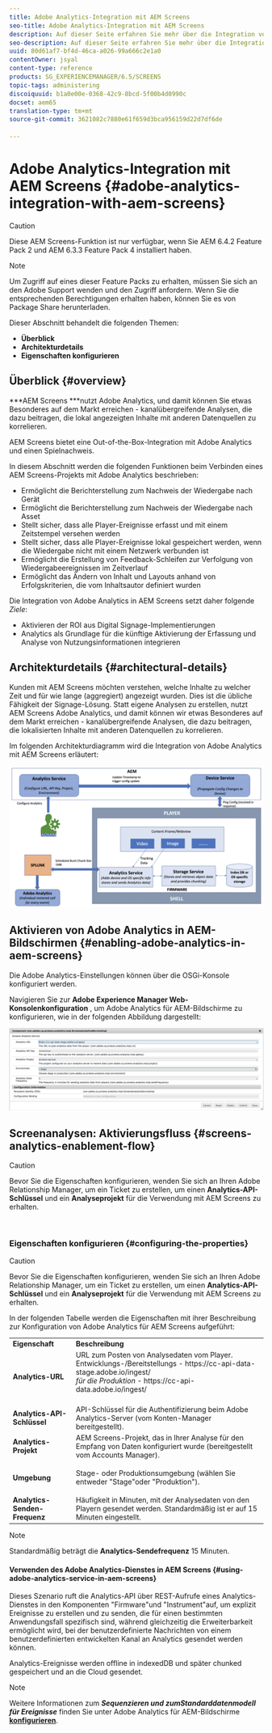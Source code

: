 ```yaml
---
title: Adobe Analytics-Integration mit AEM Screens
seo-title: Adobe Analytics-Integration mit AEM Screens
description: Auf dieser Seite erfahren Sie mehr über die Integration von AEM Screens mit Adobe Analytics und erhalten einen Spielnachweis.
seo-description: Auf dieser Seite erfahren Sie mehr über die Integration von AEM Screens mit Adobe Analytics und erhalten einen Spielnachweis.
uuid: 80d61af7-bf4d-46ca-a026-99a666c2e1a0
contentOwner: jsyal
content-type: reference
products: SG_EXPERIENCEMANAGER/6.5/SCREENS
topic-tags: administering
discoiquuid: b1a0e00e-0368-42c9-8bcd-5f00b4d0990c
docset: aem65
translation-type: tm+mt
source-git-commit: 3621082c7880e61f659d3bca956159d22d7df6de

---
```



# Adobe Analytics-Integration mit AEM Screens {#adobe-analytics-integration-with-aem-screens}

>[!CAUTION]
>
>Diese AEM Screens-Funktion ist nur verfügbar, wenn Sie AEM 6.4.2 Feature Pack 2 und AEM 6.3.3 Feature Pack 4 installiert haben.

>[!NOTE]
>Um Zugriff auf eines dieser Feature Packs zu erhalten, müssen Sie sich an den Adobe Support wenden und den Zugriff anfordern. Wenn Sie die entsprechenden Berechtigungen erhalten haben, können Sie es von Package Share herunterladen.

Dieser Abschnitt behandelt die folgenden Themen:

* **Überblick**
* **Architekturdetails**
* **Eigenschaften konfigurieren**

## Überblick {#overview}

***AEM Screens ***nutzt Adobe Analytics, und damit können Sie etwas Besonderes auf dem Markt erreichen - kanalübergreifende Analysen, die dazu beitragen, die lokal angezeigten Inhalte mit anderen Datenquellen zu korrelieren.

AEM Screens bietet eine Out-of-the-Box-Integration mit Adobe Analytics und einen Spielnachweis.

In diesem Abschnitt werden die folgenden Funktionen beim Verbinden eines AEM Screens-Projekts mit Adobe Analytics beschrieben:

* Ermöglicht die Berichterstellung zum Nachweis der Wiedergabe nach Gerät
* Ermöglicht die Berichterstellung zum Nachweis der Wiedergabe nach Asset
* Stellt sicher, dass alle Player-Ereignisse erfasst und mit einem Zeitstempel versehen werden
* Stellt sicher, dass alle Player-Ereignisse lokal gespeichert werden, wenn die Wiedergabe nicht mit einem Netzwerk verbunden ist
* Ermöglicht die Erstellung von Feedback-Schleifen zur Verfolgung von Wiedergabeereignissen im Zeitverlauf
* Ermöglicht das Ändern von Inhalt und Layouts anhand von Erfolgskriterien, die vom Inhaltsautor definiert wurden

Die Integration von Adobe Analytics in AEM Screens setzt daher folgende *Ziele*:

* Aktivieren der ROI aus Digital Signage-Implementierungen
* Analytics als Grundlage für die künftige Aktivierung der Erfassung und Analyse von Nutzungsinformationen integrieren

## Architekturdetails {#architectural-details}

Kunden mit AEM Screens möchten verstehen, welche Inhalte zu welcher Zeit und für wie lange (aggregiert) angezeigt wurden. Dies ist die übliche Fähigkeit der Signage-Lösung. Statt eigene Analysen zu erstellen, nutzt AEM Screens Adobe Analytics, und damit können wir etwas Besonderes auf dem Markt erreichen - kanalübergreifende Analysen, die dazu beitragen, die lokalisierten Inhalte mit anderen Datenquellen zu korrelieren.

Im folgenden Architekturdiagramm wird die Integration von Adobe Analytics mit AEM Screens erläutert:

![screen_shot_2018-09-12at85611am](assets/screen_shot_2018-09-12at85611am.png)

## Aktivieren von Adobe Analytics in AEM-Bildschirmen {#enabling-adobe-analytics-in-aem-screens}

Die Adobe Analytics-Einstellungen können über die OSGi-Konsole konfiguriert werden.

Navigieren Sie zur **Adobe Experience Manager Web-Konsolenkonfiguration** , um Adobe Analytics für AEM-Bildschirme zu konfigurieren, wie in der folgenden Abbildung dargestellt:

![screen_shot_2018-09-04at25550pm](assets/screen_shot_2018-09-04at25550pm.png)

## Screenanalysen: Aktivierungsfluss {#screens-analytics-enablement-flow}

>[!CAUTION]
>
>Bevor Sie die Eigenschaften konfigurieren, wenden Sie sich an Ihren Adobe Relationship Manager, um ein Ticket zu erstellen, um einen **Analytics-API-Schlüssel** und ein **Analyseprojekt** für die Verwendung mit AEM Screens zu erhalten.

![]()

### Eigenschaften konfigurieren {#configuring-the-properties}

>[!CAUTION]
>
>Bevor Sie die Eigenschaften konfigurieren, wenden Sie sich an Ihren Adobe Relationship Manager, um ein Ticket zu erstellen, um einen **Analytics-API-Schlüssel** und ein **Analyseprojekt** für die Verwendung mit AEM Screens zu erhalten.

In der folgenden Tabelle werden die Eigenschaften mit ihrer Beschreibung zur Konfiguration von Adobe Analytics für AEM Screens aufgeführt:

<table>
 <tbody>
  <tr>
   <td><strong>Eigenschaft</strong></td>
   <td><strong>Beschreibung</strong></td>
  </tr>
  <tr>
   <td><strong>Analytics-URL</strong></td>
   <td>URL zum Posten von Analysedaten vom Player. <br>
   Entwicklungs-/Bereitstellungs</em> - https://cc-api-data-stage.adobe.io/ingest/<br /> <em>für die Produktion</em> - https://cc-api-data.adobe.io/ingest/</em><br /> <br /></td>
  </tr>
  <tr>
   <td><strong>Analytics-API-Schlüssel</strong></td>
   <td>API-Schlüssel für die Authentifizierung beim Adobe Analytics-Server (vom Konten-Manager bereitgestellt).</td>
  </tr>
  <tr>
   <td><strong>Analytics-Projekt</strong></td>
   <td>AEM Screens-Projekt, das in Ihrer Analyse für den Empfang von Daten konfiguriert wurde (bereitgestellt vom Accounts Manager).</td>
  </tr>
  <tr>
   <td><strong>Umgebung</strong></td>
   <td><p>Stage- oder Produktionsumgebung (wählen Sie entweder "Stage"oder "Produktion").</p></td>
  </tr>
  <tr>
   <td><strong>Analytics-Senden-Frequenz</strong></td>
   <td>Häufigkeit in Minuten, mit der Analysedaten von den Playern gesendet werden. Standardmäßig ist er auf 15 Minuten eingestellt.</td>
  </tr>
 </tbody>
</table>

>[!NOTE]
>
>Standardmäßig beträgt die **Analytics-Sendefrequenz** 15 Minuten.

#### Verwenden des Adobe Analytics-Dienstes in AEM Screens {#using-adobe-analytics-service-in-aem-screens}

Dieses Szenario ruft die Analytics-API über REST-Aufrufe eines Analytics-Dienstes in den Komponenten &quot;Firmware&quot;und &quot;Instrument&quot;auf, um explizit Ereignisse zu erstellen und zu senden, die für einen bestimmten Anwendungsfall spezifisch sind, während gleichzeitig die Erweiterbarkeit ermöglicht wird, bei der benutzerdefinierte Nachrichten von einem benutzerdefinierten entwickelten Kanal an Analytics gesendet werden können.

Analytics-Ereignisse werden offline in indexedDB und später chunked gespeichert und an die Cloud gesendet.

>[!NOTE]
>
>Weitere Informationen zum ***Sequenzieren ***und zum***Standarddatenmodell für Ereignisse*** finden Sie unter Adobe Analytics für AEM-Bildschirme **[konfigurieren](configuring-adobe-analytics-aem-screens.md)**.

